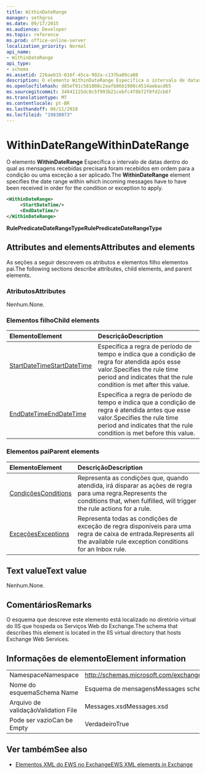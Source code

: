 ```yaml
---
title: WithinDateRange
manager: sethgros
ms.date: 09/17/2015
ms.audience: Developer
ms.topic: reference
ms.prod: office-online-server
localization_priority: Normal
api_name:
- WithinDateRange
api_type:
- schema
ms.assetid: 226aeb15-016f-45ca-992a-c137ba09ca08
description: O elemento WithinDateRange Especifica o intervalo de datas dentro do qual as mensagens recebidas precisará foram recebidos em ordem para a condição ou uma exceção a ser aplicado.
ms.openlocfilehash: d85ef91c581008c2aafb06b1900c4514aebacd65
ms.sourcegitcommit: 34041125dc8c5f993b21cebfc4f8b72f0fd2cb6f
ms.translationtype: MT
ms.contentlocale: pt-BR
ms.lasthandoff: 06/11/2018
ms.locfileid: "19838073"
---
```

# <a name="withindaterange"></a><span data-ttu-id="c2302-103">WithinDateRange</span><span class="sxs-lookup"><span data-stu-id="c2302-103">WithinDateRange</span></span>

<span data-ttu-id="c2302-104">O elemento **WithinDateRange** Especifica o intervalo de datas dentro do qual as mensagens recebidas precisará foram recebidos em ordem para a condição ou uma exceção a ser aplicado.</span><span class="sxs-lookup"><span data-stu-id="c2302-104">The **WithinDateRange** element specifies the date range within which incoming messages have to have been received in order for the condition or exception to apply.</span></span> 
  
```XML
<WithinDateRange>
     <StartDateTime/>
     <EndDateTime/>
</WithinDateRange>
```

 <span data-ttu-id="c2302-105">**RulePredicateDateRangeType**</span><span class="sxs-lookup"><span data-stu-id="c2302-105">**RulePredicateDateRangeType**</span></span>
## <a name="attributes-and-elements"></a><span data-ttu-id="c2302-106">Attributes and elements</span><span class="sxs-lookup"><span data-stu-id="c2302-106">Attributes and elements</span></span>

<span data-ttu-id="c2302-107">As seções a seguir descrevem os atributos e elementos filho elementos pai.</span><span class="sxs-lookup"><span data-stu-id="c2302-107">The following sections describe attributes, child elements, and parent elements.</span></span>
  
### <a name="attributes"></a><span data-ttu-id="c2302-108">Atributos</span><span class="sxs-lookup"><span data-stu-id="c2302-108">Attributes</span></span>

<span data-ttu-id="c2302-109">Nenhum.</span><span class="sxs-lookup"><span data-stu-id="c2302-109">None.</span></span>
  
### <a name="child-elements"></a><span data-ttu-id="c2302-110">Elementos filho</span><span class="sxs-lookup"><span data-stu-id="c2302-110">Child elements</span></span>

|<span data-ttu-id="c2302-111">**Elemento**</span><span class="sxs-lookup"><span data-stu-id="c2302-111">**Element**</span></span>|<span data-ttu-id="c2302-112">**Descrição**</span><span class="sxs-lookup"><span data-stu-id="c2302-112">**Description**</span></span>|
|:-----|:-----|
|[<span data-ttu-id="c2302-113">StartDateTime</span><span class="sxs-lookup"><span data-stu-id="c2302-113">StartDateTime</span></span>](startdatetime.md) <br/> |<span data-ttu-id="c2302-114">Especifica a regra de período de tempo e indica que a condição de regra for atendida após esse valor.</span><span class="sxs-lookup"><span data-stu-id="c2302-114">Specifies the rule time period and indicates that the rule condition is met after this value.</span></span>  <br/> |
|[<span data-ttu-id="c2302-115">EndDateTime</span><span class="sxs-lookup"><span data-stu-id="c2302-115">EndDateTime</span></span>](enddatetime.md) <br/> |<span data-ttu-id="c2302-116">Especifica a regra de período de tempo e indica que a condição de regra é atendida antes que esse valor.</span><span class="sxs-lookup"><span data-stu-id="c2302-116">Specifies the rule time period and indicates that the rule condition is met before this value.</span></span>  <br/> |
   
### <a name="parent-elements"></a><span data-ttu-id="c2302-117">Elementos pai</span><span class="sxs-lookup"><span data-stu-id="c2302-117">Parent elements</span></span>

|<span data-ttu-id="c2302-118">**Elemento**</span><span class="sxs-lookup"><span data-stu-id="c2302-118">**Element**</span></span>|<span data-ttu-id="c2302-119">**Descrição**</span><span class="sxs-lookup"><span data-stu-id="c2302-119">**Description**</span></span>|
|:-----|:-----|
|[<span data-ttu-id="c2302-120">Condições</span><span class="sxs-lookup"><span data-stu-id="c2302-120">Conditions</span></span>](conditions.md) <br/> |<span data-ttu-id="c2302-121">Representa as condições que, quando atendida, irá disparar as ações de regra para uma regra.</span><span class="sxs-lookup"><span data-stu-id="c2302-121">Represents the conditions that, when fulfilled, will trigger the rule actions for a rule.</span></span>  <br/> |
|[<span data-ttu-id="c2302-122">Exceções</span><span class="sxs-lookup"><span data-stu-id="c2302-122">Exceptions</span></span>](exceptions.md) <br/> |<span data-ttu-id="c2302-123">Representa todas as condições de exceção de regra disponíveis para uma regra de caixa de entrada.</span><span class="sxs-lookup"><span data-stu-id="c2302-123">Represents all the available rule exception conditions for an Inbox rule.</span></span>  <br/> |
   
## <a name="text-value"></a><span data-ttu-id="c2302-124">Text value</span><span class="sxs-lookup"><span data-stu-id="c2302-124">Text value</span></span>

<span data-ttu-id="c2302-125">Nenhum.</span><span class="sxs-lookup"><span data-stu-id="c2302-125">None.</span></span>
  
## <a name="remarks"></a><span data-ttu-id="c2302-126">Comentários</span><span class="sxs-lookup"><span data-stu-id="c2302-126">Remarks</span></span>

<span data-ttu-id="c2302-127">O esquema que descreve este elemento está localizado no diretório virtual do IIS que hospeda os Serviços Web do Exchange.</span><span class="sxs-lookup"><span data-stu-id="c2302-127">The schema that describes this element is located in the IIS virtual directory that hosts Exchange Web Services.</span></span>
  
## <a name="element-information"></a><span data-ttu-id="c2302-128">Informações de elemento</span><span class="sxs-lookup"><span data-stu-id="c2302-128">Element information</span></span>

|||
|:-----|:-----|
|<span data-ttu-id="c2302-129">Namespace</span><span class="sxs-lookup"><span data-stu-id="c2302-129">Namespace</span></span>  <br/> |http://schemas.microsoft.com/exchange/services/2006/messages  <br/> |
|<span data-ttu-id="c2302-130">Nome do esquema</span><span class="sxs-lookup"><span data-stu-id="c2302-130">Schema Name</span></span>  <br/> |<span data-ttu-id="c2302-131">Esquema de mensagens</span><span class="sxs-lookup"><span data-stu-id="c2302-131">Messages schema</span></span>  <br/> |
|<span data-ttu-id="c2302-132">Arquivo de validação</span><span class="sxs-lookup"><span data-stu-id="c2302-132">Validation File</span></span>  <br/> |<span data-ttu-id="c2302-133">Messages.xsd</span><span class="sxs-lookup"><span data-stu-id="c2302-133">Messages.xsd</span></span>  <br/> |
|<span data-ttu-id="c2302-134">Pode ser vazio</span><span class="sxs-lookup"><span data-stu-id="c2302-134">Can be Empty</span></span>  <br/> |<span data-ttu-id="c2302-135">Verdadeiro</span><span class="sxs-lookup"><span data-stu-id="c2302-135">True</span></span>  <br/> |
   
## <a name="see-also"></a><span data-ttu-id="c2302-136">Ver também</span><span class="sxs-lookup"><span data-stu-id="c2302-136">See also</span></span>



- [<span data-ttu-id="c2302-137">Elementos XML do EWS no Exchange</span><span class="sxs-lookup"><span data-stu-id="c2302-137">EWS XML elements in Exchange</span></span>](ews-xml-elements-in-exchange.md)

